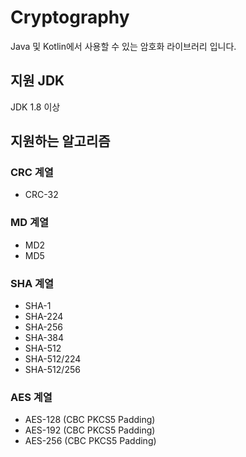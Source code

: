 # Cryptography
Java 및 Kotlin에서 사용할 수 있는 암호화 라이브러리 입니다.

## 지원 JDK
JDK 1.8 이상

## 지원하는 알고리즘

### CRC 계열
- CRC-32

### MD 계열
- MD2
- MD5

### SHA 계열
- SHA-1
- SHA-224
- SHA-256
- SHA-384
- SHA-512
- SHA-512/224
- SHA-512/256

### AES 계열
- AES-128 (CBC PKCS5 Padding)
- AES-192 (CBC PKCS5 Padding)
- AES-256 (CBC PKCS5 Padding)
